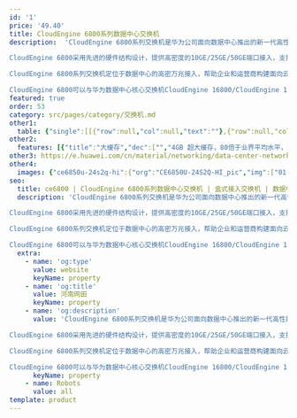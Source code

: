 ```yaml
---
id: '1'
price: '49.40'
title: CloudEngine 6800系列数据中心交换机
description:  'CloudEngine 6800系列交换机是华为公司面向数据中心推出的新一代高性能、高密度、低时延10GE/25GE以太网交换机。

CloudEngine 6800采用先进的硬件结构设计，提供高密度的10GE/25GE/50GE端口接入，支持40GE/100GE/200GE上行端口，支持丰富的数据中心特性和高性能堆叠，风道方向可以灵活选择。

CloudEngine 6800系列交换机定位于数据中心的高密万兆接入，帮助企业和运营商构建面向云计算时代的数据中心网络平台，也可以用于园区网的核心或汇聚。

CloudEngine 6800可以与华为数据中心核心交换机CloudEngine 16800/CloudEngine 12800配合，构建弹性、简单、开放、安全的云数据中心网络。'
featured: true
order: 53
category: src/pages/category/交换机.md
other1: 
  table: {"single":[[{"row":null,"col":null,"text":""},{"row":null,"col":null,"text":"CloudEngine 6857-48S6CQ-EI"},{"row":null,"col":null,"text":"CloudEngine 6857E-48S6CQ"},{"row":null,"col":null,"text":"CloudEngine 6857F-48S6CQ"},{"row":null,"col":null,"text":"CloudEngine 6857F-48T6CQ"}],[{"row":null,"col":null,"text":"下行端口"},{"row":null,"col":null,"text":"48x10GE SFP+"},{"row":null,"col":null,"text":"48x10GE SFP+"},{"row":null,"col":null,"text":"48x10GE SFP+"},{"row":null,"col":null,"text":"48x10GE Base-T"}],[{"row":null,"col":null,"text":"上行端口"},{"row":null,"col":null,"text":"6x40/100GE QSFP28"},{"row":null,"col":null,"text":"6x40/100GE QSFP28"},{"row":null,"col":null,"text":"6x40/100GE QSFP28"},{"row":null,"col":null,"text":"6x40/100GE QSFP28"}],[{"row":null,"col":null,"text":"交换容量"},{"row":null,"col":null,"text":"4.8Tbps/76.8Tbps"},{"row":null,"col":null,"text":"4.8Tbps/76.8Tbps"},{"row":null,"col":null,"text":"4.8Tbps/76.8Tbps"},{"row":null,"col":null,"text":"4.8Tbps/76.8Tbps"}],[{"row":null,"col":null,"text":"包转发率"},{"row":null,"col":null,"text":"2000Mpps"},{"row":null,"col":null,"text":"2000Mpps"},{"row":null,"col":null,"text":"2000Mpps"},{"row":null,"col":null,"text":"2000Mpps"}],[{"row":null,"col":null,"text":"缓存"},{"row":null,"col":null,"text":"32MB"},{"row":null,"col":null,"text":"32MB"},{"row":null,"col":null,"text":"32MB"},{"row":null,"col":null,"text":"32MB"}],[{"row":null,"col":null,"text":"可靠性"},{"row":null,"col":null,"text":"LACP\n微分段\n硬件BFD(最小发包间隔3.3ms)"},{"row":null,"col":null,"text":"LACP\n微分段"},{"row":null,"col":null,"text":"LACP\n微分段\n硬件BFD(最小发包间隔3.3ms)"},{"row":null,"col":null,"text":"LACP\n微分段\n硬件BFD(最小发包间隔3.3ms)"}],[{"row":null,"col":null,"text":"O&M"},{"row":null,"col":null,"text":"Telemetry\nNetstream\nsFlow\nERSPAN增强"},{"row":null,"col":null,"text":"Telemetry\nNetstream\nsFlow"},{"row":null,"col":null,"text":"Telemetry\nNetstream\nsFlow\nERSPAN增强"},{"row":null,"col":null,"text":"Telemetry\nNetstream\nsFlow\nERSPAN增强"}],[{"row":null,"col":null,"text":"数据中心特性"},{"row":null,"col":"4","text":"VXLAN routing 和 bridging\nBGP-EVPN\nM-LAG\nDCBX,PFC,ETS"}],[{"row":null,"col":null,"text":"最大功耗"},{"row":null,"col":null,"text":"287W"},{"row":null,"col":null,"text":"318W"},{"row":null,"col":null,"text":"318W"},{"row":null,"col":null,"text":"363W"}],[{"row":null,"col":null,"text":"电源型号"},{"row":null,"col":null,"text":"AC: 600W\nDC: 350W"},{"row":null,"col":null,"text":"600W AC&240V DC\n1000W -48V DC\n1200W HVDC"},{"row":null,"col":null,"text":"600W AC&240V DC\n1000W -48V DC\n1200W HVDC"},{"row":null,"col":null,"text":"600W AC&240V DC\n1000W -48V DC\n1200W HVDC"}],[{"row":null,"col":null,"text":"供电方式"},{"row":null,"col":null,"text":"AC: 90V~290V\nDC: -38.4V~-72V"},{"row":null,"col":null,"text":"AC: 90V～290V\nDC: -38.4V～-72V\n240V HVDC: 190V～290V\n380V HVDC : 190V～400V"},{"row":null,"col":null,"text":"AC: 90V～290V\nDC: -38.4V～-72V\n240V HVDC: 190V～290V\n380V HVDC : 190V～400V"},{"row":null,"col":null,"text":"AC: 90V～290V\nDC: -38.4V～-72V\n240V HVDC: 190V～290V\n380V HVDC : 190V～400V"}]]}
other2:
  features: [{"title":"大缓存","dec":["","4GB 超大缓存，80倍于业界平均水平，轻松应对流量突发",""]},{"title":"智能运维","dec":["","全网路径主动探测，实时监测网络健康状态",""]},{"title":"开放","dec":["","互联互通开放SDN交换机，斩获日本Interop展金奖",""]}]
other3: https://e.huawei.com/cn/material/networking/data-center-network/b69f6d1a1a1542959e3f28286af6dc45
other4:
  images: {"ce6850u-24s2q-hi":{"org":"CE6850U-24S2Q-HI_pic","img":["01.webp","02.webp","03.webp","04.webp","08.webp","09.webp"]}}
seo:
  title: ce6800 | CloudEngine 6800系列数据中心交换机 | 盒式接入交换机 | 数据中心交换机 | 交换机 | 企业网络
  description: 'CloudEngine 6800系列交换机是华为公司面向数据中心推出的新一代高性能、高密度、低时延10GE/25GE以太网交换机。

CloudEngine 6800采用先进的硬件结构设计，提供高密度的10GE/25GE/50GE端口接入，支持40GE/100GE/200GE上行端口，支持丰富的数据中心特性和高性能堆叠，风道方向可以灵活选择。

CloudEngine 6800系列交换机定位于数据中心的高密万兆接入，帮助企业和运营商构建面向云计算时代的数据中心网络平台，也可以用于园区网的核心或汇聚。

CloudEngine 6800可以与华为数据中心核心交换机CloudEngine 16800/CloudEngine 12800配合，构建弹性、简单、开放、安全的云数据中心网络。'
  extra:
    - name: 'og:type'
      value: website
      keyName: property
    - name: 'og:title'
      value: 河南网田
      keyName: property
    - name: 'og:description'
      value: 'CloudEngine 6800系列交换机是华为公司面向数据中心推出的新一代高性能、高密度、低时延10GE/25GE以太网交换机。

CloudEngine 6800采用先进的硬件结构设计，提供高密度的10GE/25GE/50GE端口接入，支持40GE/100GE/200GE上行端口，支持丰富的数据中心特性和高性能堆叠，风道方向可以灵活选择。

CloudEngine 6800系列交换机定位于数据中心的高密万兆接入，帮助企业和运营商构建面向云计算时代的数据中心网络平台，也可以用于园区网的核心或汇聚。

CloudEngine 6800可以与华为数据中心核心交换机CloudEngine 16800/CloudEngine 12800配合，构建弹性、简单、开放、安全的云数据中心网络。'
      keyName: property
    - name: Robots
      value: all
template: product
---
```

